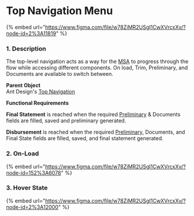# Top Navigation Menu

{% embed url="https://www.figma.com/file/w78ZiMR2USgl1CwXVrcxXv/?node-id=2%3A11819" %}

### 1. **Description**

The top-level navigation acts as a way for the [MSA](/@carputty/s/axle-doc/~/drafts/-Mj6PiC0RODKAHAW-Crz/) to progress through the flow while accessing different components. On load, Trim, Preliminary, and Documents are available to switch between.

**Parent Object**  
Ant Design's [Top Navigation ](https://ant.design/components/menu/)

**Functional Requirements**

**Final Statement** is reached when the required [Preliminary](../forms/preliminary-statement.md) & Documents fields are filled, saved and preliminary generated.

**Disbursement** is reached when the required [Preliminary,](../forms/preliminary-statement.md) Documents, and Final State fields are filled, saved, and final statement generated.

### 2. On-Load 

{% embed url="https://www.figma.com/file/w78ZiMR2USgl1CwXVrcxXv/?node-id=152%3A6078" %}

### 3. Hover State

{% embed url="https://www.figma.com/file/w78ZiMR2USgl1CwXVrcxXv/?node-id=2%3A12000" %}



